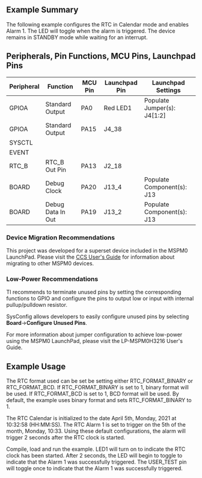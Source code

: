 ## Example Summary

The following example configures the RTC in Calendar mode and enables Alarm 1.
The LED will toggle when the alarm is triggered.
The device remains in STANDBY mode while waiting for an interrupt.

## Peripherals, Pin Functions, MCU Pins, Launchpad Pins
| Peripheral | Function | MCU Pin | Launchpad Pin | Launchpad Settings |
| --- | --- | --- | --- | --- |
| GPIOA | Standard Output | PA0 | Red LED1 | Populate Jumper(s): J4[1:2] |
| GPIOA | Standard Output | PA15 | J4_38 |  |
| SYSCTL |  |  |  |  |
| EVENT |  |  |  |  |
| RTC_B | RTC_B Out Pin | PA13 | J2_18 |  |
| BOARD | Debug Clock | PA20 | J13_4 | Populate Component(s): J13 |
| BOARD | Debug Data In Out | PA19 | J13_2 | Populate Component(s): J13 |

### Device Migration Recommendations
This project was developed for a superset device included in the MSPM0 LaunchPad. Please
visit the [CCS User's Guide](https://software-dl.ti.com/msp430/esd/MSPM0-SDK/latest/docs/english/tools/ccs_ide_guide/doc_guide/doc_guide-srcs/ccs_ide_guide.html#sysconfig-project-migration)
for information about migrating to other MSPM0 devices.

### Low-Power Recommendations
TI recommends to terminate unused pins by setting the corresponding functions to
GPIO and configure the pins to output low or input with internal
pullup/pulldown resistor.

SysConfig allows developers to easily configure unused pins by selecting **Board**→**Configure Unused Pins**.

For more information about jumper configuration to achieve low-power using the
MSPM0 LaunchPad, please visit the LP-MSPM0H3216 User's Guide.

## Example Usage
The RTC format used can be set be setting either RTC_FORMAT_BINARY or
RTC_FORMAT_BCD.
If RTC_FORMAT_BINARY is set to 1, binary format will be used.
If RTC_FORMAT_BCD is set to 1, BCD format will be used.
By default, the example uses binary format and sets RTC_FORMAT_BINARY to 1.

The RTC Calendar is initialized to the date April 5th, Monday, 2021 at
10:32:58 (HH:MM:SS).
The RTC Alarm 1 is set to trigger on the 5th of the month, Monday, 10:33.
Using these default configurations, the alarm will trigger 2 seconds after the
RTC clock is started.

Compile, load and run the example.
LED1 will turn on to indicate the RTC clock has been started.
After 2 seconds, the LED will begin to toggle to indicate that the Alarm 1 was
successfully triggered. The USER_TEST pin will toggle once to indicate that the Alarm 1 was successfully triggered.
